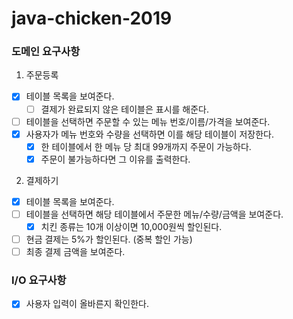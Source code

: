 # java-chicken-2019

### 도메인 요구사항
1. 주문등록
- [x] 테이블 목록을 보여준다.
    - [ ] 결제가 완료되지 않은 테이블은 표시를 해준다.
- [ ] 테이블을 선택하면 주문할 수 있는 메뉴 번호/이름/가격을 보여준다.
- [x] 사용자가 메뉴 번호와 수량을 선택하면 이를 해당 테이블이 저장한다.
    - [x] 한 테이블에서 한 메뉴 당 최대 99개까지 주문이 가능하다.
    - [x] 주문이 불가능하다면 그 이유를 출력한다.

2. 결제하기
- [x] 테이블 목록을 보여준다.
- [ ] 테이블을 선택하면 해당 테이블에서 주문한 메뉴/수량/금액을 보여준다.
    - [x] 치킨 종류는 10개 이상이면 10,000원씩 할인된다.
- [ ] 현금 결제는 5%가 할인된다. (중복 할인 가능)
- [ ] 최종 결제 금액을 보여준다.

### I/O 요구사항
- [x] 사용자 입력이 올바른지 확인한다.